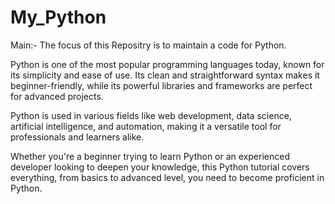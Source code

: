 # My_Python

Main:- The focus of this Repositry is to maintain a code for Python.

Python is one of the most popular programming languages today, known for its simplicity and ease of use. Its clean and straightforward syntax makes it beginner-friendly, while its powerful libraries and frameworks are perfect for advanced projects.

Python is used in various fields like web development, data science, artificial intelligence, and automation, making it a versatile tool for professionals and learners alike.

Whether you're a beginner trying to learn Python or an experienced developer looking to deepen your knowledge, this Python tutorial covers everything, from basics to advanced level, you need to become proficient in Python.
